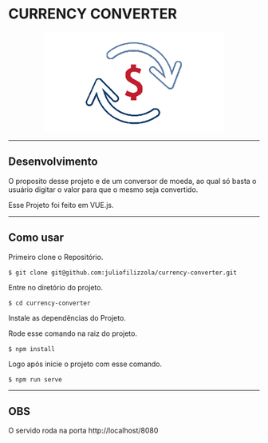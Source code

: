 # CURRENCY CONVERTER

<p align="center">
  <img height="200" src="./src/assets/conversor.png" alt="logo de conversor de moeda" />
</p>


----

## Desenvolvimento

O proposito desse projeto e de um conversor de moeda, ao qual só basta o usuário digitar o valor para que o mesmo seja convertido.

Esse Projeto foi feito em VUE.js.


---

## Como usar


Primeiro clone o Repositório.

```
$ git clone git@github.com:juliofilizzola/currency-converter.git
```

Entre no diretório do projeto.

```
$ cd currency-converter
```

Instale as dependências do Projeto.


Rode esse comando na raiz do projeto.

```
$ npm install
```

Logo após inicie o projeto com esse comando.

```
$ npm run serve
```

---

## **OBS**

O servido roda na porta http://localhost/8080
